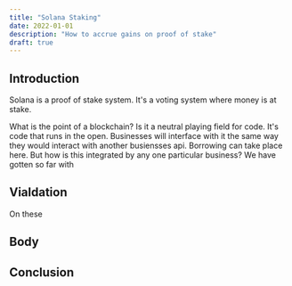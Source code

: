 ```yaml
---
title: "Solana Staking"
date: 2022-01-01
description: "How to accrue gains on proof of stake"
draft: true
---
```


## Introduction
Solana is a proof of stake system. It's a voting system where money is at stake.

What is the point of a blockchain? Is it a neutral playing field for code. It's code that runs in the open.
Businesses will interface with it the same way they would interact with another busiensses api.
Borrowing can take place here. But how is this integrated 
by any one particular business? We have gotten so far with 

## Vialdation
On these 

## Body 


## Conclusion
